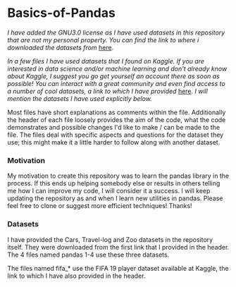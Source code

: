 # Basics-of-Pandas

*I have added the GNU3.0 license as I have used datasets in this repository that are not my personal property. You can find the link to where i downloaded the datasets from* [here](https://perso.telecom-paristech.fr/eagan/class/igr204/datasets). 

*In a few files I have used datasets that I found on Kaggle. If you are interested in data science and/or machine learning and don't already know about Kaggle, I suggest you go get yourself an account there as soon as possible! You can interact with a great community and even find access to a number of cool datasets, a link to which I have provided* [here](https://www.kaggle.com/datasets). *I will mention the datasets I have used explicitly below.*

Most files have short explanations as comments within the file. Additionally the header of each file loosely provides the aim of the code, what the code demonstrates and possible changes I'd like to make / can be made to the file. The files deal with specific aspects and questions for the dataset they use; this might make it a little harder to follow along with another dataset.

### Motivation
My motivation to create this repository was to learn the pandas library in the process. If this ends up helping somebody else or results in others telling me how I can improve my code, I will consider it a success. I will keep updating the repository as and when I learn new utilities in pandas. Please feel free to clone or suggest more efficient techniques! Thanks!

### Datasets
I have provided the Cars, Travel-log and Zoo datasets in the repository itself. They were downloaded from the first link that I provided in the header. The 4 files named pandas 1-4 use these three datasets.

The files named fifa_* use the FIFA 19 player dataset available at Kaggle, the link to which I have also provided in the header.
